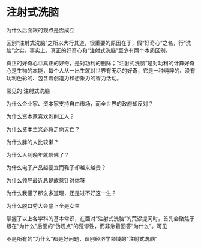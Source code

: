 # 注射式洗脑

为什么后面跟的观点是否成立


区别“注射式洗脑”之所以大行其道，很重要的原因在于，假“好奇心”之名，行“洗脑”之实，事实上，真正的好奇心和“注射式洗脑”至少有两个本质区别。

真正的好奇心◎真正的好奇，是对功利的删除；“注射式洗脑”是对功利的计算好奇心是生物的本能，每个人从一出生就对世界有无尽的好奇，它是一种纯粹的、没有功利色彩的、包含着创造力和想象力的智力活动。

常见的 注射式洗脑

为什么企业家、资本家支持自由市场，而全世界的政府却反对？

为什么资本家喜欢剥削工人？

为什么资本主义必将走向灭亡？

为什么胖的人比较懒？

为什么人到晚年就信佛了？

为什么电子产品越便宜而鞋子却越来越贵？

为什么领导最近总是故意针对你呀

为什么我懂了那么多道理，还是过不好这一生？

为什么脱口秀大会底下全是女生


掌握了以上各学科的基本常识，在面对“注射式洗脑”的荒谬提问时，首先会聚焦于跟在“为什么”后面的“伪观点”的荒谬性，而非急着回答“为什么”。可见

不是所有的“为什么”都是好问题，识别经济学领域的“注射式洗脑”